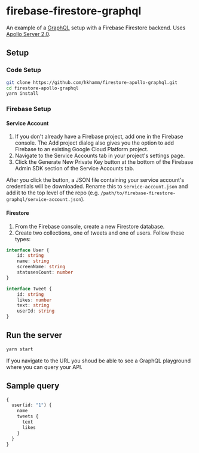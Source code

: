 # firebase-firestore-graphql

An example of a [GraphQL](https://graphql.org/) setup with a Firebase Firestore backend. Uses [Apollo Server 2.0](https://www.apollographql.com/).

## Setup

### Code Setup

```bash
git clone https://github.com/hkhamm/firestore-apollo-graphql.git
cd firestore-apollo-graphql
yarn install
```

### Firebase Setup

#### Service Account

1. If you don't already have a Firebase project, add one in the Firebase console. The Add project dialog also gives you the option to add Firebase to an existing Google Cloud Platform project.
2. Navigate to the Service Accounts tab in your project's settings page.
3. Click the Generate New Private Key button at the bottom of the Firebase Admin SDK section of the Service Accounts tab.

After you click the button, a JSON file containing your service account's credentials will be downloaded. Rename this to `service-account.json` and add it to the top level of the repo (e.g. `/path/to/firebase-firestore-graphql/service-account.json`).

#### Firestore

1. From the Firebase console, create a new Firestore database.
2. Create two collections, one of tweets and one of users. Follow these types:

```typescript
interface User {
    id: string
    name: string
    screenName: string
    statusesCount: number
}

interface Tweet {
    id: string
    likes: number
    text: string
    userId: string
}
```

## Run the server

```bash
yarn start
```

If you navigate to the URL you shoud be able to see a GraphQL playground where you can query your API.

## Sample query

```graphql
{
  user(id: "1") {
    name
    tweets {
      text
      likes
    }
  }
}
```
